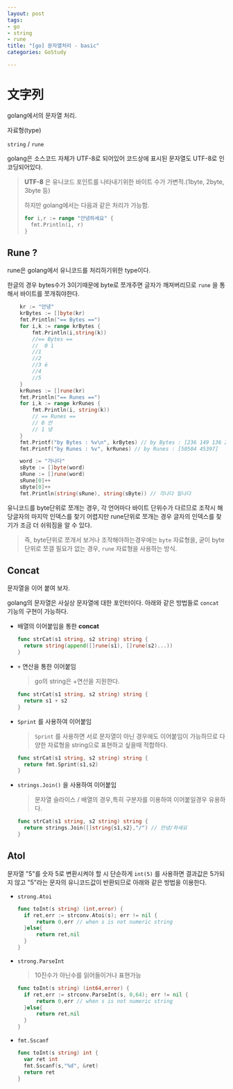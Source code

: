 ```yaml
---
layout: post
tags:
- go
- string
- rune
title: "[go] 문자열처리 - basic"
categories: GoStudy

---
```

# 文字列

golang에서의 문자열 처리.

자료형(type)

`string` / `rune`

golang은 소스코드 자체가 UTF-8로 되어있어 코드상에 표시된 문자열도 UTF-8로 인코딩되어있다.

> **UTF-8** 은 유니코드 포인트를 나타내기위한 바이트 수가 가변적.(1byte, 2byte, 3byte 등)
>
> 하지만 golang에서는 다음과 같은 처리가 가능함.
>
> ```go
> for i,r := range "안녕하세요" {
> 	fmt.Println(i, r)
> }
> ```

## Rune ?

rune은 golang에서 유니코드를 처리하기위한 type이다.

한글의 경우 bytes수가 3이기때문에 byte로 쪼개주면 글자가 깨져버리므로 `rune` 을 통해서 바이트를 쪼개줘야한다.

```go
	kr := "안녕"
	krBytes := []byte(kr)
	fmt.Println("== Bytes ==")
	for i,k := range krBytes {
		fmt.Println(i,string(k))
		//== Bytes ==
		//	0 ì
		//1 
		//2 
		//3 ë
		//4 
		//5 
	}
	krRunes := []rune(kr)
	fmt.Println("== Runes ==")
	for i,k := range krRunes {
		fmt.Println(i, string(k))
		// == Runes ==
		// 0 안
		// 1 녕
	}
	fmt.Printf("by Bytes : %v\n", krBytes) // by Bytes : [236 149 136 235 133 149]
	fmt.Printf("by Runes : %v", krRunes) // by Runes : [50504 45397]
```

```go
	word := "가나다"
	sByte := []byte(word)
	sRune := []rune(word)
	sRune[0]++
	sByte[0]++
	fmt.Println(string(sRune), string(sByte)) // 각나다 밀나다
```

유니코드를 byte단위로 쪼개는 경우, 각 언어마다 바이트 단위수가 다르므로 조작시 해당글자의 마지막 인덱스를 찾기 어렵지만 rune단위로 쪼개는 경우 글자의 인덱스를 찾기가 조금 더 쉬워짐을 알 수 있다. 

> 즉, byte단위로 쪼개서 보거나 조작해야하는경우에는 `byte` 자료형을, 굳이 byte단위로 쪼갤 필요가 없는 경우, `rune` 자료형을 사용하는 방식.



## Concat

문자열을 이어 붙여 보자.

golang의 문자열은 사실상 문자열에 대한 포인터이다. 아래와 같은 방법들로 `concat` 기능의 구현이 가능하다.

- 배열의 이어붙임을 통한 __concat__

  ```go
  func strCat(s1 string, s2 string) string {
  	return string(append([]rune(s1), []rune(s2)...))
  }
  ```

- `+` 연산을 통한 이어붙임

  > go의 string은 +연산을 지원한다.

  ```go
  func strCat(s1 string, s2 string) string {
  	return s1 + s2
  }
  ```

- `Sprint` 를 사용하여 이어붙임

  > `Sprint` 를 사용하면 서로 문자열이 아닌 경우에도 이어붙임이 가능하므로 다양한 자료형을 string으로 표현하고 싶을때 적합하다.

  ```go
  func strCat(s1 string, s2 string) string {
  	return fmt.Sprint(s1,s2)
  }
  ```

- `strings.Join()` 을 사용하여 이어붙임

  > 문자열 슬라이스 / 배열의 경우,특히 구분자를 이용하여 이어붙일경우 유용하다.

  ```go
  func strCat(s1 string, s2 string) string {
  	return strings.Join([]string{s1,s2},"/") // 안녕/하세요
  }
  ```

  

## AtoI

문자열 "5"를 숫자 5로 변환시켜야 할 시 단순하게 `int(5)` 를 사용하면 결과값은 5가되지 않고 "5"라는 문자의 유니코드값이 반환되므로 아래와 같은 방법을 이용한다.

- `strong.Atoi`

  ```go
  func toInt(s string) (int,error) {
  	if ret,err := strconv.Atoi(s); err != nil {
  		return 0,err // when s is not numeric string
  	}else{
  		return ret,nil
  	}
  }
  ```

- `strong.ParseInt`

  > 10진수가 아닌수를 읽어들이거나 표현가능

  ```go
  func toInt(s string) (int64,error) {
  	if ret,err := strconv.ParseInt(s, 0,64); err != nil {
  		return 0,err // when s is not numeric string
  	}else{
  		return ret,nil
  	}
  }
  ```

- `fmt.Sscanf`

  ```go
  func toInt(s string) int {
  	var ret int
  	fmt.Sscanf(s,"%d", &ret)
  	return ret
  }
  ```

  

